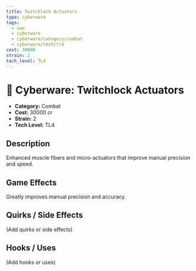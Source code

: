 ```yaml
---
title: Twitchlock Actuators
type: cyberware
tags:
  - swn
  - cyberware
  - cyberware/category/combat
  - cyberware/tech/tl4
cost: 30000
strain: 2
tech_level: TL4
---
```


# 🤖 Cyberware: Twitchlock Actuators

- **Category:** Combat
- **Cost:** 30000 cr
- **Strain:** 2
- **Tech Level:** TL4

## Description
Enhanced muscle fibers and micro-actuators that improve manual precision and speed.

## Game Effects
Greatly improves manual precision and accuracy.

## Quirks / Side Effects

(Add quirks or side effects)

## Hooks / Uses

(Add hooks or uses)
